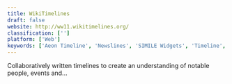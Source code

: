 ```yaml
---
title: WikiTimelines
draft: false 
website: http://ww11.wikitimelines.org/
classification: ['']
platform: ['Web']
keywords: ['Aeon Timeline', 'Newslines', 'SIMILE Widgets', 'Timeline', 'Timeline 3D', 'Timeline Maker', 'Timli', 'liniaa']
---
```

Collaboratively written timelines to create an understanding of notable people, events and...